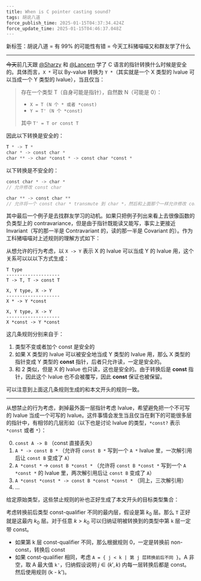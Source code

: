 ```yaml
---
title: When is C pointer casting sound?
tags: 胡说八道
force_publish_time: 2025-01-15T04:37:34.424Z
force_update_time: 2025-01-15T04:46:37.048Z
---
```


新标签：胡说八道 = 有 99% 的可能性有错 = 今天工科猪喵喵又和群友学了什么

<style>
  code {
    margin: -5px 0;
  border-left: none;
  filter: grayscale(1);
  }
</style>

---

<del>今天</del>前几天跟 [@Sharzy](https://sharzy.in) 和 [@Lancern](https://t.me/lancern_chest) 学了 C 语言的指针转换什么时候是安全的。具体而言，`X *` 可以 By-value 转换为 `Y *`（其实就是一个 X 类型的 lvalue 可以当成一个 Y 类型的 lvalue），当且仅当：

> 存在一个类型 T（自身可能是指针），自然数 N（可能是 0）：
>
> - `X = T (N 个 * 或者 *const)`
> - `Y = T' (N 个 *const)`
>
> 其中 `T' = T or const T`

因此以下转换是安全的：

```c
T * -> T *
char * -> const char *
char ** -> char *const * -> const char *const *
```

以下转换是不安全的：
```C
const char * -> char *
// 允许修改 const char

char ** -> const char **
// 允许将一个 const char * transmute 到 char *，然后和上面那个一样允许修改 const char
```

其中最后一个例子是去找群友学习的动机。如果只把例子列出来看上去很像函数的负类型上的 contravariance，但是由于指针既能读又能写，事实上更接近 Invariant（写的那一半是 Contravariant 的，读的那一半是 Covariant 的）。作为工科猪喵喵对上述规则的理解方式如下：

从想允许的行为考虑，以 `X -> Y` 表示 X 的 lvalue 可以当成 Y 的 lvalue 用，这个关系可以以以下方式生成：

```
T type
--------------------
T -> T, T -> const T

X, Y type, X -> Y
--------------------
X * -> Y *const

X, Y type, X -> Y
--------------------
X *const -> Y *const
```

这几条规则分别来自于：
1. 类型不变或者加个 const 是安全的
2. 如果 X 类型的 lvalue 可以被安全地当成 Y 类型的 lvalue 用，那么 X 类型的指针变成 Y 类型的 **const** 指针，后者只允许读，一定是安全的。
3. 和 2 类似，但是 X 的 lvalue 也只读，这也是安全的。由于转换后是 **const** 指针，因此这个 lvalue 也不会被覆写，因此 **const** 保证也被保留。

可以注意到上面这几条规则生成的和本文开头的规则一致。

---

从想禁止的行为考虑，剥掉最外面一层指针考虑 lvalue，希望避免把一个不可写的 lvalue 当成一个可写的 lvalue。这件事情会发生当且仅当在剩下的可能很多层的指针中，有相邻的几层形如（以下也是讨论 lvalue 的类型，`*const?` 表示 `*const` 或者 `*`）：

0. `const A -> B` （const 直接丢失）
1. `A * -> const B *` （允许将 `const B *` 写到一个 `A *` lvalue 里，一次解引用后让 `const B` 变成了 `A`）
2. `A *const *` -> `const B *const *` （允许将 `const B *const *` 写到一个 `A *const *` 的 lvalue 里，两次解引用后让 `const B` 变成了 `A`）
3. `A *const *const * -> const B *const *const *` （同上，三次解引用）
4.  ...

给定原始类型，这些禁止规则的补也正好生成了本文开头的目标类型集合：

考虑转换前后类型 const-qualifier 不同的最内层，假设是第 $k_0$ 层。那么 `T` 正好就是这最内 $k_0$ 层。对于任意 $k > k_0$ 可以归纳证明被转换到的类型中第 `k` 层一定带 const。
- 如果第 k 层 const-qualifier 不同，那么根据规则 0，一定是转换前 non-const，转换后 const
- 如果 const-qualifier 相同，考虑 `A = { j < k | 第 j 层转换前后不同 }`。A 非空，取 A 最大值 `k'`，归纳假设说明 $j \in (k', k)$ 内每一层转换后都是 const。然后使用规则 (k - k')。
